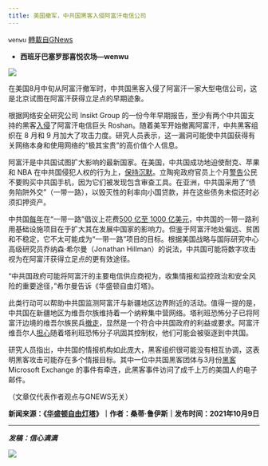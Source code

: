```yaml
---
title: 美国撤军，中共国黑客入侵阿富汗电信公司
---
```

`wenwu` [轉載自GNews](https://gnews.org/zh-hans/1586639/)

- **西班牙巴塞罗那喜悦农场—wenwu**


![](https://assets.gnews.org/wp-content/uploads/2021/10/tempsnip291.png)

在美国8月中旬从阿富汗撤军时，中共国黑客入侵了阿富汗一家大型电信公司，这是北京试图在阿富汗获得立足点的早期迹象。

根据网络安全研究公司 Insikt Group 的一份今年早期报告，至少有两个中共国支持的黑客[入侵](https://www.recordedfuture.com/chinese-apt-groups-target-afghan-telecommunications-firm/)了阿富汗电信巨头 Roshan。随着美军开始撤离阿富汗，中共黑客组织在 8 月和 9 月加大了攻击力度。研究人员表示，这一漏洞可能使中共国获得有关网络本身和使用网络的“极其宝贵”的高价值个人信息。

阿富汗是中共国试图扩大影响的最新国家。在美国，中共国成功地迫使耐克、苹果和 NBA 在中共国侵犯人权的行为上，[保持沉默](https://freebeacon.com/media/china-hong-kong-journalists/)。立陶宛政府官员上个月[警告](https://freebeacon.com/national-security/lithuania-tells-users-to-ditch-chinese-phones-over-censorship-fears/)公民不要购买中共国手机，因为它们被发现包含审查工具。在亚洲，中共国采用了“债务陷阱外交”（一带一路），以毁灭性的利率向小国贷款，并在这些债务未偿还时必须扣押资产。

中共国[每年](https://www.silkroadbriefing.com/news/2020/11/25/china-belt-and-road-projects-value-now-exceeds-us4-trillion/)在“一带一路”倡议上花费[500 亿至 1000 亿美元](https://www.silkroadbriefing.com/news/2020/11/25/china-belt-and-road-projects-value-now-exceeds-us4-trillion/)，中共国的一带一路利用基础设施项目在于扩大其在发展中国家的影响力。但鉴于阿富汗地处偏远、贫困和不稳定，它不太可能成为“一带一路”项目的目标。根据美国战略与国际研究中心高级研究员乔纳森·希尔曼（Jonathan Hillman）的说法，中共国可能将数字攻击视为在阿富汗获得立足点的更有效途径。

“中共国政府可能将阿富汗的主要电信供应商视为，收集情报和监控政治和安全风险的重要途径，”希尔曼告诉《华盛顿自由灯塔》。

此类行动可以帮助中共国监测阿富汗与新疆地区边界附近的活动。值得一提的是，中共国在新疆地区为维吾尔族维持着一个纳粹集中营网络。塔利班恐怖分子已将阿富汗边境的维吾尔族民兵[撤走](https://www.rferl.org/a/afghanistan-taliban-uyghurs-china/31494226.html)，显然是一个符合中共国政府的利益或要求。阿富汗维吾尔人[担心](https://www.bbc.com/news/world-asia-58342790)随着塔利班恐怖分子巩固其控制权，他们可能会被驱逐到中共国。

研究人员指出，中共国的情报机构如此庞大，黑客组织很可能没有相互协调，这表明黑客攻击可能存在多个情报目标。其中一位中共国黑客团体与3月份[黑客](https://www.welivesecurity.com/2021/03/10/exchange-servers-under-siege-10-apt-groups/)Microsoft Exchange 的事件有牵连，此黑客事件访问了成千上万的美国人的电子邮件。

（文章仅代表作者观点与GNEWS无关）

**新闻来源：《[华盛顿自由灯塔](https://freebeacon.com/national-security/chinese-hackers-breached-afghan-telecom-company-as-us-withdrew/)》｜作者：桑蒂·鲁伊斯｜发布时间：2021年10月9日**

* * *

***发稿：信心满满***

![](https://assets.gnews.org/wp-content/uploads/2021/10/GNEWS_CH.-1.jpeg)
